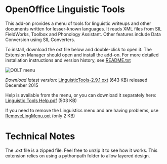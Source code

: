 # OpenOffice Linguistic Tools

This add-on provides a menu of tools for linguistic writeups and other documents written for lesser-known languages.  It reads XML files from SIL FieldWorks, Toolbox and Phonology Assistant.  Other features include Data Conversion using SIL Converters.

To install, download the oxt file below and double-click to open it.  The Extension Manager should open and install the add-on.  For more detailed installation instructions and version history, see [README.txt](http://projects.palaso.org/attachments/download/442/README.txt)

![OOLT menu](http://projects.palaso.org/attachments/download/373/OOoLT_writer_menu.jpg)

*Download latest version*: [LinguisticTools-2.9.1.oxt](http://projects.palaso.org/attachments/download/441/LinguisticTools-2.9.1.oxt) (643 KB) released December 2015

Help is available from the menu, or you can download it separately here: [Linguistic Tools Help.pdf](http://projects.palaso.org/attachments/download/443/Linguistic_Tools_Help.pdf) (503 KB)

If you need to remove the Linguistics menu and are having problems, use [RemoveLingMenu.oxt](http://projects.palaso.org/attachments/download/117/RemoveLingMenu.oxt) (only 2 KB)

# Technical Notes

The .oxt file is a zipped file.  Feel free to unzip it to see how it works.  This extension relies on using a pythonpath folder to allow layered design.
